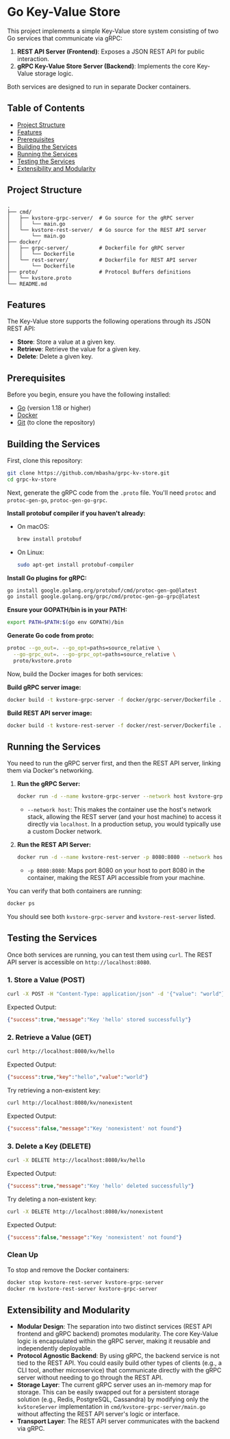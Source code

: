 # Go Key-Value Store

This project implements a simple  Key-Value store system consisting of two Go services that communicate via gRPC:

1. **REST API Server (Frontend)**: Exposes a JSON REST API for public interaction.
2. **gRPC Key-Value Store Server (Backend)**: Implements the core Key-Value storage logic.

Both services are designed to run in separate Docker containers.

## Table of Contents

- [Project Structure](#project-structure)
- [Features](#features)
- [Prerequisites](#prerequisites)
- [Building the Services](#building-the-services)
- [Running the Services](#running-the-services)
- [Testing the Services](#testing-the-services)
- [Extensibility and Modularity](#extensibility-and-modularity)

## Project Structure

```
.
├── cmd/
│   ├── kvstore-grpc-server/  # Go source for the gRPC server
│   │   └── main.go
│   └── kvstore-rest-server/  # Go source for the REST API server
│       └── main.go
├── docker/
│   ├── grpc-server/          # Dockerfile for gRPC server
│   │   └── Dockerfile
│   └── rest-server/          # Dockerfile for REST API server
│       └── Dockerfile
├── proto/                    # Protocol Buffers definitions
│   └── kvstore.proto
└── README.md
```

## Features

The Key-Value store supports the following operations through its JSON REST API:

- **Store**: Store a value at a given key.
- **Retrieve**: Retrieve the value for a given key.
- **Delete**: Delete a given key.

## Prerequisites

Before you begin, ensure you have the following installed:

- [Go](https://golang.org/doc/install) (version 1.18 or higher)
- [Docker](https://docs.docker.com/get-docker/)
- [Git](https://git-scm.com/downloads) (to clone the repository)

## Building the Services

First, clone this repository:

```sh
git clone https://github.com/mbasha/grpc-kv-store.git
cd grpc-kv-store
```

Next, generate the gRPC code from the `.proto` file. You'll need `protoc` and `protoc-gen-go`, `protoc-gen-go-grpc`.

**Install protobuf compiler if you haven't already:**

- On macOS:  
  ```sh
  brew install protobuf
  ```
- On Linux:  
  ```sh
  sudo apt-get install protobuf-compiler
  ```

**Install Go plugins for gRPC:**
```sh
go install google.golang.org/protobuf/cmd/protoc-gen-go@latest
go install google.golang.org/grpc/cmd/protoc-gen-go-grpc@latest
```

**Ensure your GOPATH/bin is in your PATH:**
```sh
export PATH=$PATH:$(go env GOPATH)/bin
```

**Generate Go code from proto:**
```sh
protoc --go_out=. --go_opt=paths=source_relative \
  --go-grpc_out=. --go-grpc_opt=paths=source_relative \
  proto/kvstore.proto
```

Now, build the Docker images for both services:

**Build gRPC server image:**
```sh
docker build -t kvstore-grpc-server -f docker/grpc-server/Dockerfile .
```

**Build REST API server image:**
```sh
docker build -t kvstore-rest-server -f docker/rest-server/Dockerfile .
```

## Running the Services

You need to run the gRPC server first, and then the REST API server, linking them via Docker's networking.

1. **Run the gRPC Server:**
    ```sh
    docker run -d --name kvstore-grpc-server --network host kvstore-grpc-server
    ```
    - `--network host`: This makes the container use the host's network stack, allowing the REST server (and your host machine) to access it directly via `localhost`. In a production setup, you would typically use a custom Docker network.

2. **Run the REST API Server:**
    ```sh
    docker run -d --name kvstore-rest-server -p 8080:8080 --network host kvstore-rest-server
    ```
    - `-p 8080:8080`: Maps port 8080 on your host to port 8080 in the container, making the REST API accessible from your machine.

You can verify that both containers are running:

```sh
docker ps
```

You should see both `kvstore-grpc-server` and `kvstore-rest-server` listed.

## Testing the Services

Once both services are running, you can test them using `curl`. The REST API server is accessible on `http://localhost:8080`.

### 1. Store a Value (POST)

```sh
curl -X POST -H "Content-Type: application/json" -d '{"value": "world"}' http://localhost:8080/kv/hello
```

Expected Output:
```json
{"success":true,"message":"Key 'hello' stored successfully"}
```

### 2. Retrieve a Value (GET)

```sh
curl http://localhost:8080/kv/hello
```

Expected Output:
```json
{"success":true,"key":"hello","value":"world"}
```

Try retrieving a non-existent key:

```sh
curl http://localhost:8080/kv/nonexistent
```

Expected Output:
```json
{"success":false,"message":"Key 'nonexistent' not found"}
```

### 3. Delete a Key (DELETE)

```sh
curl -X DELETE http://localhost:8080/kv/hello
```

Expected Output:
```json
{"success":true,"message":"Key 'hello' deleted successfully"}
```

Try deleting a non-existent key:

```sh
curl -X DELETE http://localhost:8080/kv/nonexistent
```

Expected Output:
```json
{"success":false,"message":"Key 'nonexistent' not found"}
```

### Clean Up

To stop and remove the Docker containers:

```sh
docker stop kvstore-rest-server kvstore-grpc-server
docker rm kvstore-rest-server kvstore-grpc-server
```

## Extensibility and Modularity

- **Modular Design**: The separation into two distinct services (REST API frontend and gRPC backend) promotes modularity. The core Key-Value logic is encapsulated within the gRPC server, making it reusable and independently deployable.
- **Protocol Agnostic Backend**: By using gRPC, the backend service is not tied to the REST API. You could easily build other types of clients (e.g., a CLI tool, another microservice) that communicate directly with the gRPC server without needing to go through the REST API.
- **Storage Layer**: The current gRPC server uses an in-memory map for storage. This can be easily swapped out for a persistent storage solution (e.g., Redis, PostgreSQL, Cassandra) by modifying only the `kvStoreServer` implementation in `cmd/kvstore-grpc-server/main.go` without affecting the REST API server's logic or interface.
- **Transport Layer**: The REST API server communicates with the backend via gRPC.